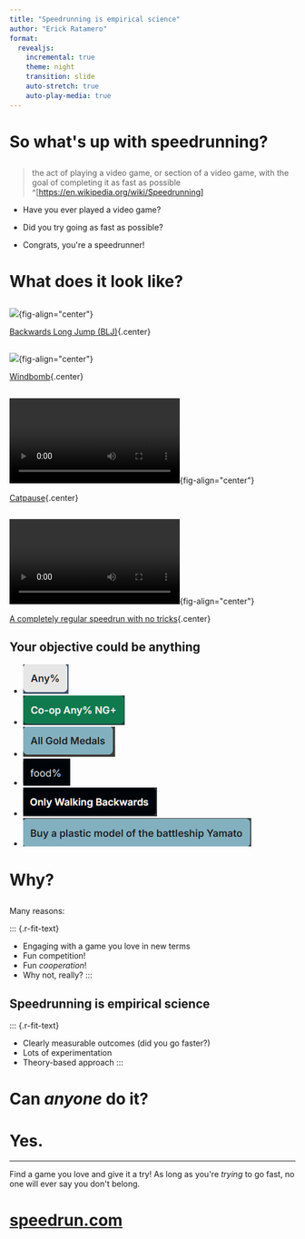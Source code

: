 ```yaml
---
title: "Speedrunning is empirical science"
author: "Erick Ratamero"
format:
  revealjs:
    incremental: true
    theme: night
    transition: slide
    auto-stretch: true
    auto-play-media: true
---
```


# So what's up with speedrunning?

##
> the act of playing a video game, or section of a video game, with the goal of completing it as fast as possible ^[https://en.wikipedia.org/wiki/Speedrunning]

- Have you ever played a video game?
- Did you try going as fast as possible?

- Congrats, you're a speedrunner!

# What does it look like?

##
![](speedrunning_images/blj-super-mario.gif){fig-align="center"}

[Backwards Long Jump (BLJ)](https://sm64-speedrun.fandom.com/wiki/Backwards_Long_Jump){.center}

##

![](speedrunning_images/zelda-botw.gif){fig-align="center"}

[Windbomb](https://www.ign.com/wikis/the-legend-of-zelda-breath-of-the-wild/How_to_Bomb_Impact_Launch){.center}

##

![](speedrunning_images/la_mulana.mp4){fig-align="center"}

[Catpause](https://www.youtube.com/watch?v=BJM7rYZZCog){.center}

##

![](speedrunning_images/tux_and_fanny.mp4){fig-align="center"}

[A completely regular speedrun with no tricks](https://www.youtube.com/watch?v=afsoa93Ycdo){.center}

## Your objective could be anything

- ![](speedrunning_images/any.png)
- ![](speedrunning_images/coop.png)
- ![](speedrunning_images/allgold.png)
- ![](speedrunning_images/food.png)
- ![](speedrunning_images/backwards.png)
- ![](speedrunning_images/yamato.png)


# Why?

##
Many reasons:

::: {.r-fit-text}
- Engaging with a game you love in new terms
- Fun competition!
- Fun _cooperation_!
- Why not, really?
:::

## Speedrunning is empirical science

::: {.r-fit-text}
- Clearly measurable outcomes (did you go faster?)
- Lots of experimentation
- Theory-based approach
:::

# Can _anyone_ do it?

# Yes.

---
Find a game you love and give it a try! As long as you're _trying_ to go fast, no one will ever say you don't belong.

# [speedrun.com](https://speedrun.com)
